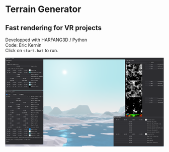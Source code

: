 # Terrain Generator  
## Fast rendering for VR projects  
Developped with HARFANG3D / Python  
Code: Eric Kernin  
Click on `start.bat` to run.  

![Terrain Generator screenshot](terrain_generator.png)